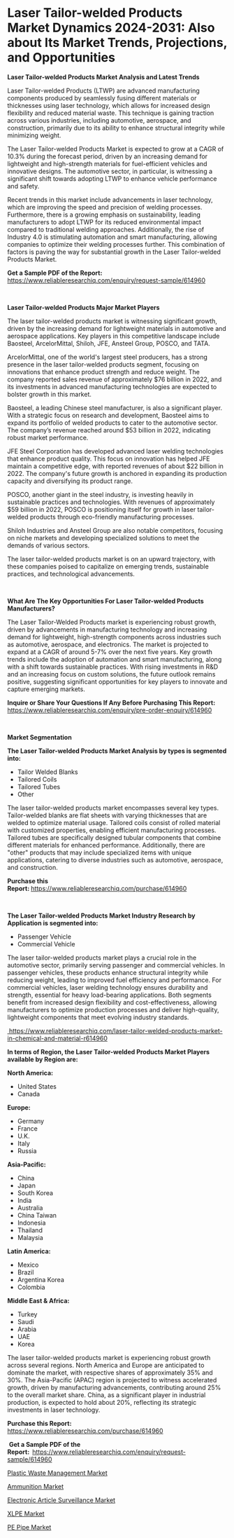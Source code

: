 <p><h1>Laser Tailor-welded Products Market Dynamics 2024-2031: Also about Its Market Trends, Projections, and Opportunities</h1></p><p><strong>Laser Tailor-welded Products Market Analysis and Latest Trends</strong></p>
<p><p>Laser Tailor-welded Products (LTWP) are advanced manufacturing components produced by seamlessly fusing different materials or thicknesses using laser technology, which allows for increased design flexibility and reduced material waste. This technique is gaining traction across various industries, including automotive, aerospace, and construction, primarily due to its ability to enhance structural integrity while minimizing weight.</p><p>The Laser Tailor-welded Products Market is expected to grow at a CAGR of 10.3% during the forecast period, driven by an increasing demand for lightweight and high-strength materials for fuel-efficient vehicles and innovative designs. The automotive sector, in particular, is witnessing a significant shift towards adopting LTWP to enhance vehicle performance and safety.</p><p>Recent trends in this market include advancements in laser technology, which are improving the speed and precision of welding processes. Furthermore, there is a growing emphasis on sustainability, leading manufacturers to adopt LTWP for its reduced environmental impact compared to traditional welding approaches. Additionally, the rise of Industry 4.0 is stimulating automation and smart manufacturing, allowing companies to optimize their welding processes further. This combination of factors is paving the way for substantial growth in the Laser Tailor-welded Products Market.</p></p>
<p><strong>Get a Sample PDF of the Report:&nbsp;</strong> <a href="https://www.reliableresearchiq.com/enquiry/request-sample/614960?utm_campaign=1720&utm_medium=2&utm_source=Github&utm_content=ia&utm_term=11122024&utm_id=laser-tailor-welded-products">https://www.reliableresearchiq.com/enquiry/request-sample/614960</a></p>
<p>&nbsp;</p>
<p><strong>Laser Tailor-welded Products Major Market Players</strong></p>
<p><p>The laser tailor-welded products market is witnessing significant growth, driven by the increasing demand for lightweight materials in automotive and aerospace applications. Key players in this competitive landscape include Baosteel, ArcelorMittal, Shiloh, JFE, Ansteel Group, POSCO, and TATA.</p><p>ArcelorMittal, one of the world's largest steel producers, has a strong presence in the laser tailor-welded products segment, focusing on innovations that enhance product strength and reduce weight. The company reported sales revenue of approximately $76 billion in 2022, and its investments in advanced manufacturing technologies are expected to bolster growth in this market.</p><p>Baosteel, a leading Chinese steel manufacturer, is also a significant player. With a strategic focus on research and development, Baosteel aims to expand its portfolio of welded products to cater to the automotive sector. The company’s revenue reached around $53 billion in 2022, indicating robust market performance.</p><p>JFE Steel Corporation has developed advanced laser welding technologies that enhance product quality. This focus on innovation has helped JFE maintain a competitive edge, with reported revenues of about $22 billion in 2022. The company's future growth is anchored in expanding its production capacity and diversifying its product range.</p><p>POSCO, another giant in the steel industry, is investing heavily in sustainable practices and technologies. With revenues of approximately $59 billion in 2022, POSCO is positioning itself for growth in laser tailor-welded products through eco-friendly manufacturing processes.</p><p>Shiloh Industries and Ansteel Group are also notable competitors, focusing on niche markets and developing specialized solutions to meet the demands of various sectors.</p><p>The laser tailor-welded products market is on an upward trajectory, with these companies poised to capitalize on emerging trends, sustainable practices, and technological advancements.</p></p>
<p>&nbsp;</p>
<p><strong>What Are The Key Opportunities For Laser Tailor-welded Products Manufacturers?</strong></p>
<p><p>The Laser Tailor-Welded Products market is experiencing robust growth, driven by advancements in manufacturing technology and increasing demand for lightweight, high-strength components across industries such as automotive, aerospace, and electronics. The market is projected to expand at a CAGR of around 5-7% over the next five years. Key growth trends include the adoption of automation and smart manufacturing, along with a shift towards sustainable practices. With rising investments in R&D and an increasing focus on custom solutions, the future outlook remains positive, suggesting significant opportunities for key players to innovate and capture emerging markets.</p></p>
<p><strong>Inquire or Share Your Questions If Any Before Purchasing This Report:</strong> <a href="https://www.reliableresearchiq.com/enquiry/pre-order-enquiry/614960?utm_campaign=1720&utm_medium=2&utm_source=Github&utm_content=ia&utm_term=11122024&utm_id=laser-tailor-welded-products">https://www.reliableresearchiq.com/enquiry/pre-order-enquiry/614960</a></p>
<p>&nbsp;</p>
<p><strong>Market Segmentation</strong></p>
<p><strong>The Laser Tailor-welded Products Market Analysis by types is segmented into:</strong></p>
<p><ul><li>Tailor Welded Blanks</li><li>Tailored Coils</li><li>Tailored Tubes</li><li>Other</li></ul></p>
<p><p>The laser tailor-welded products market encompasses several key types. Tailor-welded blanks are flat sheets with varying thicknesses that are welded to optimize material usage. Tailored coils consist of rolled material with customized properties, enabling efficient manufacturing processes. Tailored tubes are specifically designed tubular components that combine different materials for enhanced performance. Additionally, there are "other" products that may include specialized items with unique applications, catering to diverse industries such as automotive, aerospace, and construction.</p></p>
<p><strong>Purchase this Report:&nbsp;</strong><a href="https://www.reliableresearchiq.com/purchase/614960?utm_campaign=1720&utm_medium=2&utm_source=Github&utm_content=ia&utm_term=11122024&utm_id=laser-tailor-welded-products">https://www.reliableresearchiq.com/purchase/614960</a></p>
<p>&nbsp;</p>
<p><strong>The Laser Tailor-welded Products Market Industry Research by Application is segmented into:</strong></p>
<p><ul><li>Passenger Vehicle</li><li>Commercial Vehicle</li></ul></p>
<p><p>The laser tailor-welded products market plays a crucial role in the automotive sector, primarily serving passenger and commercial vehicles. In passenger vehicles, these products enhance structural integrity while reducing weight, leading to improved fuel efficiency and performance. For commercial vehicles, laser welding technology ensures durability and strength, essential for heavy load-bearing applications. Both segments benefit from increased design flexibility and cost-effectiveness, allowing manufacturers to optimize production processes and deliver high-quality, lightweight components that meet evolving industry standards.</p></p>
<p><a href="https://www.reliableresearchiq.com/laser-tailor-welded-products-market-in-chemical-and-material-r614960?utm_campaign=1720&utm_medium=2&utm_source=Github&utm_content=ia&utm_term=11122024&utm_id=laser-tailor-welded-products">&nbsp;https://www.reliableresearchiq.com/laser-tailor-welded-products-market-in-chemical-and-material-r614960</a></p>
<p><strong>In terms of Region, the Laser Tailor-welded Products Market Players available by Region are:</strong></p>
<p>
    <p> <strong> North America: </strong>
        <ul>
            <li>United States</li>
            <li>Canada</li>
        </ul>
        </p> 
    <p> <strong> Europe: </strong>
        <ul>
            <li>Germany</li>
            <li>France</li>
            <li>U.K.</li>
            <li>Italy</li>
            <li>Russia</li>
        </ul>
        </p> 
    <p> <strong> Asia-Pacific: </strong>
        <ul>
            <li>China</li>
            <li>Japan</li>
            <li>South Korea</li>
            <li>India</li>
            <li>Australia</li>
            <li>China Taiwan</li>
            <li>Indonesia</li>
            <li>Thailand</li>
            <li>Malaysia</li>
        </ul>
        </p> 
    <p> <strong> Latin America: </strong>
        <ul>
            <li>Mexico</li>
            <li>Brazil</li>
            <li>Argentina Korea</li>
            <li>Colombia</li>
        </ul>
        </p> 
    <p> <strong> Middle East & Africa: </strong>
        <ul>
            <li>Turkey</li>
            <li>Saudi</li>
            <li>Arabia</li>
            <li>UAE</li>
            <li>Korea</li>
        </ul>
    </p>
    </p>
<p><p>The laser tailor-welded products market is experiencing robust growth across several regions. North America and Europe are anticipated to dominate the market, with respective shares of approximately 35% and 30%. The Asia-Pacific (APAC) region is projected to witness accelerated growth, driven by manufacturing advancements, contributing around 25% to the overall market share. China, as a significant player in industrial production, is expected to hold about 20%, reflecting its strategic investments in laser technology.</p></p>
<p><strong>Purchase this Report: </strong><a href="https://www.reliableresearchiq.com/purchase/614960?utm_campaign=1720&utm_medium=2&utm_source=Github&utm_content=ia&utm_term=11122024&utm_id=laser-tailor-welded-products">https://www.reliableresearchiq.com/purchase/614960</a></p>
<p>&nbsp;<strong>Get a Sample PDF of the Report:&nbsp;&nbsp;</strong><a href="https://www.reliableresearchiq.com/enquiry/request-sample/614960?utm_campaign=1720&utm_medium=2&utm_source=Github&utm_content=ia&utm_term=11122024&utm_id=laser-tailor-welded-products">https://www.reliableresearchiq.com/enquiry/request-sample/614960</a></p>
<p><strong></strong></p>
<p><p><a href="https://www.linkedin.com/pulse/rapid-growth-global-plastic-waste-management-market-cagr-3hgkc?utm_campaign=1720&utm_medium=2&utm_source=Github&utm_content=ia&utm_term=11122024&utm_id=laser-tailor-welded-products">Plastic Waste Management Market</a></p><p><a href="https://www.linkedin.com/pulse/in-depth-ammunition-market-report-growth-evaluation-key-yftlc?utm_campaign=1720&utm_medium=2&utm_source=Github&utm_content=ia&utm_term=11122024&utm_id=laser-tailor-welded-products">Ammunition Market</a></p><p><a href="https://www.linkedin.com/pulse/p-factrackr-ho6he?utm_campaign=1720&utm_medium=2&utm_source=Github&utm_content=ia&utm_term=11122024&utm_id=laser-tailor-welded-products">Electronic Article Surveillance Market</a></p><p><a href="https://www.linkedin.com/pulse/overview-clarion-insight-bmubc?utm_campaign=1720&utm_medium=2&utm_source=Github&utm_content=ia&utm_term=11122024&utm_id=laser-tailor-welded-products">XLPE Market</a></p><p><a href="https://www.linkedin.com/pulse/p-factrackr-ho6he?utm_campaign=1720&utm_medium=2&utm_source=Github&utm_content=ia&utm_term=11122024&utm_id=laser-tailor-welded-products">PE Pipe Market</a></p></p>